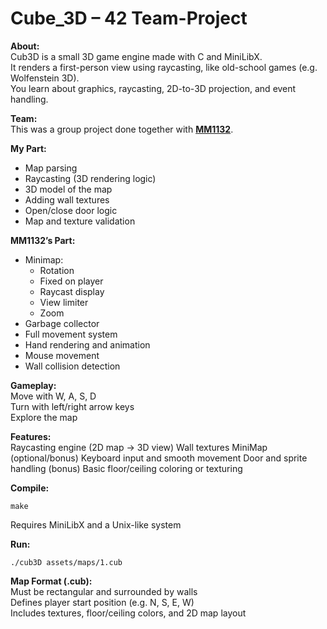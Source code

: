 # Cube_3D – 42 Team-Project
**About:**<br/>
Cub3D is a small 3D game engine made with C and MiniLibX.<br/>
It renders a first-person view using raycasting, like old-school games (e.g. Wolfenstein 3D).<br/>
You learn about graphics, raycasting, 2D-to-3D projection, and event handling.<br/>

**Team:**<br/>
This was a group project done together with **[MM1132](https://github.com/MM1132)**.<br/>

**My Part:**
- Map parsing
- Raycasting (3D rendering logic)
- 3D model of the map
- Adding wall textures
- Open/close door logic
- Map and texture validation

**MM1132’s Part:**
- Minimap:
  - Rotation
  - Fixed on player
  - Raycast display
  - View limiter
  - Zoom
- Garbage collector
- Full movement system
- Hand rendering and animation
- Mouse movement
- Wall collision detection

**Gameplay:**<br/>
Move with W, A, S, D<br/>
Turn with left/right arrow keys<br/>
Explore the map<br/>

**Features:**<br/>
Raycasting engine (2D map → 3D view)
Wall textures
MiniMap (optional/bonus)
Keyboard input and smooth movement
Door and sprite handling (bonus)
Basic floor/ceiling coloring or texturing

**Compile:**<br/>

    make

Requires MiniLibX and a Unix-like system

**Run:**<br/>

    ./cub3D assets/maps/1.cub

**Map Format (.cub):**<br/>
Must be rectangular and surrounded by walls<br/>
Defines player start position (e.g. N, S, E, W)<br/>
Includes textures, floor/ceiling colors, and 2D map layout<br/>
